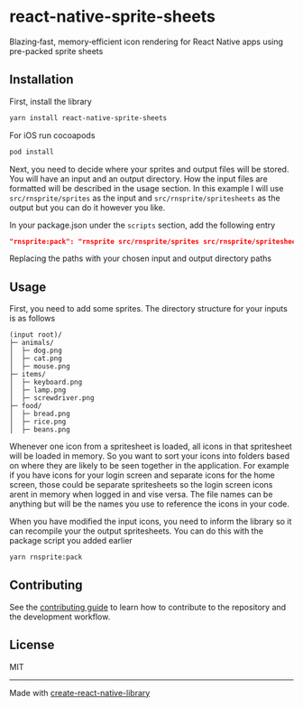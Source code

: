 # react-native-sprite-sheets

Blazing‐fast, memory‐efficient icon rendering for React Native apps using pre-packed sprite sheets

## Installation
First, install the library
```sh
yarn install react-native-sprite-sheets
```
For iOS run cocoapods
```sh
pod install
```
Next, you need to decide where your sprites and output files will be stored. You will have an input and an output directory. How the input files are formatted will be described in the usage section. In this example I will use `src/rnsprite/sprites` as the input and `src/rnsprite/spritesheets` as the output but you can do it however you like. 

In your package.json under the `scripts` section, add the following entry
```json
"rnsprite:pack": "rnsprite src/rnsprite/sprites src/rnsprite/spritesheets"
```
Replacing the paths with your chosen input and output directory paths
## Usage
First, you need to add some sprites. The directory structure for your inputs is as follows
```
(input root)/
├─ animals/
│  ├─ dog.png
│  ├─ cat.png
│  ├─ mouse.png
├─ items/
│  ├─ keyboard.png
│  ├─ lamp.png
│  ├─ screwdriver.png
├─ food/
│  ├─ bread.png
│  ├─ rice.png
│  ├─ beans.png
```
Whenever one icon from a spritesheet is loaded, all icons in that spritesheet will be loaded in memory. So you want to sort your icons into folders based on where they are likely to be seen together in the application. For example if you have icons for your login screen and separate icons for the home screen, those could be separate spritesheets so the login screen icons arent in memory when logged in and vise versa. The file names can be anything but will be the names you use to reference the icons in your code.

When you have modified the input icons, you need to inform the library so it can recompile your the output spritesheets. You can do this with the package script you added earlier
```sh
yarn rnsprite:pack
```

## Contributing

See the [contributing guide](CONTRIBUTING.md) to learn how to contribute to the repository and the development workflow.

## License

MIT

---

Made with [create-react-native-library](https://github.com/callstack/react-native-builder-bob)
